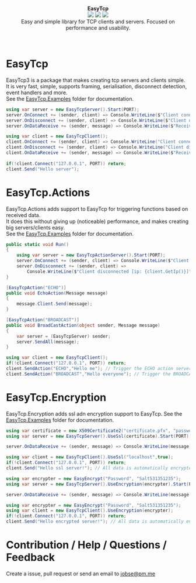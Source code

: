 <p align="center">
  <strong>EasyTcp</strong>
  <br/>
  <img src="https://img.shields.io/badge/License-MIT-green.svg">
  <img src="https://img.shields.io/badge/version-3.1.0.0-green.svg">
  <img src="https://img.shields.io/badge/build-passing-green.svg">
  <br/>
  Easy and simple library for TCP clients and servers. Focused on performance and usability.
  <br/><br/><br/>
</p>

# EasyTcp
EasyTcp3 is a package that makes creating tcp servers and clients simple. <br/>
It is very fast, simple, supports framing, serialisation, disconnect detection, event handlers and more. <br/>
See the [EasyTcp.Examples](https://github.com/Job79/EasyTcp/tree/master/EasyTcp3/EasyTcp3.Examples) folder for documentation.
```cs
using var server = new EasyTcpServer().Start(PORT);
server.OnConnect += (sender, client) => Console.WriteLine($"Client connected [ip: {client.GetIp()}]");
server.OnDisconnect += (sender, client) => Console.WriteLine($"Client disconnected [ip: {client.GetIp()}]");
server.OnDataReceive += (sender, message) => Console.WriteLine($"Received: {message}");
```

```cs
using var client = new EasyTcpClient();
client.OnConnect += (sender, client) => Console.WriteLine("Client connected!");
client.OnDisconnect += (sender, client) => Console.WriteLine("Client disconnected!");
client.OnDataReceive += (sender, message) => Console.WriteLine($"Received: {message}");
            
if(!client.Connect("127.0.0.1", PORT)) return; 
client.Send("Hello server");
```

# EasyTcp.Actions
EasyTcp.Actions adds support to EasyTcp for triggering functions based on received data. <br/>
It does this without giving up (noticeable) performance, and makes creating big servers/clients easy. <br/>
See the [EasyTcp.Examples](https://github.com/Job79/EasyTcp/tree/master/EasyTcp3/EasyTcp3.Examples) folder for documentation.
```cs
public static void Run()
{
    using var server = new EasyTcpActionServer().Start(PORT);
    server.OnConnect += (sender, client) => Console.WriteLine($"Client connected [ip: {client.GetIp()}]");
    server.OnDisconnect += (sender, client) =>
        Console.WriteLine($"Client disconnected [ip: {client.GetIp()}]");
}

[EasyTcpAction("ECHO")]
public void EchoAction(Message message)
{
    message.Client.Send(message);
}

[EasyTcpAction("BROADCAST")]
public void BroadCastAction(object sender, Message message)
{
    var server = (EasyTcpServer) sender;
    server.SendAll(message);
}
```

```cs
using var client = new EasyTcpClient();
if(!client.Connect("127.0.0.1", PORT)) return; 
client.SendAction("ECHO","Hello me"); // Trigger the ECHO action server side
client.SendAction("BROADCAST","Hello everyone"); // Trigger the BROADCAST action server side
```

# EasyTcp.Encryption
EasyTcp.Encryption adds ssl adn encryption support to EasyTcp. 
See the [EasyTcp.Examples](https://github.com/Job79/EasyTcp/tree/master/EasyTcp3/EasyTcp3.Examples) folder for documentation.
```cs
using var certificate = new X509Certificate2("certificate.pfx", "password");
using var server = new EasyTcpServer().UseSsl(certificate).Start(PORT);

server.OnDataReceive += (sender, message) => Console.WriteLine(message); // Message is automatically decrypted
```
```cs
using var client = new EasyTcpClient().UseSsl("localhost",true); 
if(!client.Connect("127.0.0.1", PORT)) return;
client.Send("Hello ssl server!"); // All data is automatically encrypted
```

```cs
using var encrypter = new EasyEncrypt("Password", "Salt531351235");
using var server = new EasyTcpServer().UseEncryption(encrypter).Start(PORT);

server.OnDataReceive += (sender, message) => Console.WriteLine(message.ToString()); // Message is automatically decrypted
```
```cs
using var encrypter = new EasyEncrypt("Password", "Salt531351235");
using var client = new EasyTcpClient().UseEncryption(encrypter); 
if(!client.Connect("127.0.0.1", PORT)) return;
client.Send("Hello encrypted server!"); // All data is automatically encrypted
```
# Contribution / Help / Questions / Feedback
Create a issue, pull request or send an email to jobse@pm.me

